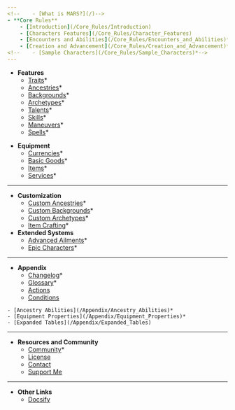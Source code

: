 ```yaml
---
<!--	- [What is MARS?](/)-->
- **Core Rules**
	- [Introduction](/Core_Rules/Introduction)
	- [Characters Features](/Core_Rules/Character_Features)
	- [Encounters and Abilities](/Core_Rules/Encounters_and_Abilities)*
	- [Creation and Advancement](/Core_Rules/Creation_and_Advancement)*
<!--	- [Sample Characters](/Core_Rules/Sample_Characters)*-->
---
```

- **Features**
	- [Traits](/Features/Traits)*
	- [Ancestries](/Features/Ancestries)*
	- [Backgrounds](/Features/Backgrounds)*
	- [Archetypes](/Features/Archetypes)*
	- [Talents](/Features/Talents)*
	- [Skills](/Features/Skills)*
	- [Maneuvers](/Features/Maneuvers)*
	- [Spells](/Features/Spells)*
<!--	- [Powers](/Features/Powers)-->
- **Equipment**
	- [Currencies](/Equipment/Currencies)*
	- [Basic Goods](/Equipment/Basic_Goods)*
	- [Items](/Equipment/Items)*
	- [Services](/Equipment/Services)*
---
- **Customization**
	- [Custom Ancestries](/Customization/Custom_Ancestries)*
	- [Custom Backgrounds](/Customization/Custom_Backgrounds)*
	- [Custom Archetypes](/Customization/Custom_Archetypes)*
	- [Item Crafting](/Equipment/Item_Crafting)*
- **Extended Systems**
	- [Advanced Ailments](/Extended_Systems/Advanced_Ailments)*
	- [Epic Characters](/Extended_Systems/Epic_Characters)*
<!--
---
- **Game Master's Guide**
	- [World Building](/GMG/World_Building)
	- [Sample Adventures](/GMG/Sample_Adventures)
- **World Systems**
	- [Professions and Wages](/World_Systems/Professions_and_Wages)
- **Bestiary**
	- [Beasts](/Bestiary/Beasts)
	- [Monsters](/Bestiary/Monsters)
	- [Humanoids](/Bestiary/Humanoids)
-->
---
- **Appendix**
	- [Changelog](/Appendix/Changelog)*
	- [Glossary](/Appendix/Glossary)*
	- [Actions](/Appendix/Actions)
	- [Conditions](/Appendix/Conditions)
<!--	- [Spells Index](/Appendix/Spells_Index)-->
<!--	- [Powers Index](/Appendix/Powers_Index)-->
	- [Ancestry Abilities](/Appendix/Ancestry_Abilities)*
	- [Equipment Properties](/Appendix/Equipment_Properties)*
	- [Expanded Tables](/Appendix/Expanded_Tables)
---
- **Resources and Community**
	- [Community](/Community)*
	- [License](/License)
	- [Contact](/Contact)
	- [Support Me](https://https://ko-fi.com/lkodinsson/)
---
- **Other Links**
	- [Docsify](https://docsify.js.org/)